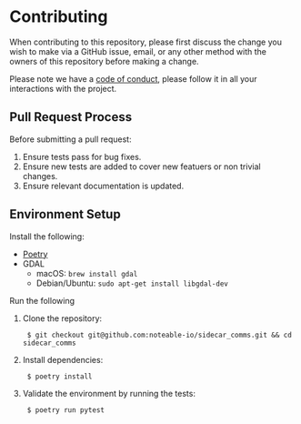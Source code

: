 # Contributing

When contributing to this repository, please first discuss the change you wish to make via a GitHub issue,
email, or any other method with the owners of this repository before making a change. 

Please note we have a [code of conduct](./CODE_OF_CONDUCT.md), please follow it in all your interactions with the project.

## Pull Request Process

Before submitting a pull request:

1. Ensure tests pass for bug fixes.
2. Ensure new tests are added to cover new featuers or non trivial changes.
3. Ensure relevant documentation is updated.

## Environment Setup

Install the following:

* [Poetry](https://python-poetry.org/docs/#installation)
* GDAL
    * macOS: `brew install gdal`
    * Debian/Ubuntu: `sudo apt-get install libgdal-dev`

Run the following

1. Clone the repository:

        $ git checkout git@github.com:noteable-io/sidecar_comms.git && cd sidecar_comms

2. Install dependencies:

        $ poetry install

3. Validate the environment by running the tests:

        $ poetry run pytest

